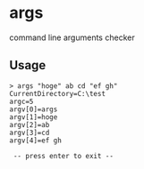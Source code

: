 # args
command line arguments checker

## Usage
```
> args "hoge" ab cd "ef gh"
CurrentDirectory=C:\test
argc=5
argv[0]=args
argv[1]=hoge
argv[2]=ab
argv[3]=cd
argv[4]=ef gh

 -- press enter to exit --
```
